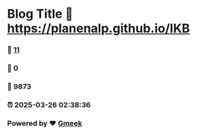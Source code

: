 # Blog Title :link: https://planenalp.github.io/IKB 
### :page_facing_up: [11](https://planenalp.github.io/IKB/tag.html) 
### :speech_balloon: 0 
### :hibiscus: 9873 
### :alarm_clock: 2025-03-26 02:38:36 
### Powered by :heart: [Gmeek](https://github.com/Meekdai/Gmeek)
